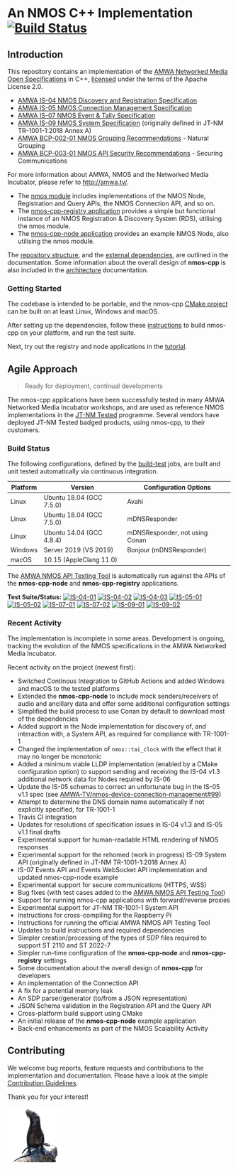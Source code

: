 # An NMOS C++ Implementation [![Build Status](https://github.com/sony/nmos-cpp/workflows/build-test/badge.svg)][build-test]
[build-test]: https://github.com/sony/nmos-cpp/actions?query=workflow%3Abuild-test

## Introduction

This repository contains an implementation of the [AMWA Networked Media Open Specifications](https://amwa-tv.github.io/nmos) in C++, [licensed](LICENSE) under the terms of the Apache License 2.0.

- [AMWA IS-04 NMOS Discovery and Registration Specification](https://amwa-tv.github.io/nmos-discovery-registration)
- [AMWA IS-05 NMOS Connection Management Specification](https://amwa-tv.github.io/nmos-device-connection-management)
- [AMWA IS-07 NMOS Event & Tally Specification](https://amwa-tv.github.io/nmos-event-tally)
- [AMWA IS-09 NMOS System Specification](https://amwa-tv.github.io/nmos-system) (originally defined in JT-NM TR-1001-1:2018 Annex A)
- [AMWA BCP-002-01 NMOS Grouping Recommendations](https://amwa-tv.github.io/nmos-grouping) - Natural Grouping
- [AMWA BCP-003-01 NMOS API Security Recommendations](https://amwa-tv.github.io/nmos-api-security) - Securing Communications

For more information about AMWA, NMOS and the Networked Media Incubator, please refer to http://amwa.tv/.

- The [nmos module](Development/nmos) includes implementations of the NMOS Node, Registration and Query APIs, the NMOS Connection API, and so on.
- The [nmos-cpp-registry application](Development/nmos-cpp-registry) provides a simple but functional instance of an NMOS Registration & Discovery System (RDS), utilising the nmos module.
- The [nmos-cpp-node application](Development/nmos-cpp-node) provides an example NMOS Node, also utilising the nmos module.

The [repository structure](Documents/Repository-Structure.md), and the [external dependencies](Documents/Dependencies.md), are outlined in the documentation.
Some information about the overall design of **nmos-cpp** is also included in the [architecture](Documents/Architecture.md) documentation.

### Getting Started

The codebase is intended to be portable, and the nmos-cpp [CMake project](Development/CMakeLists.txt) can be built on at least Linux, Windows and macOS.

After setting up the dependencies, follow these [instructions](Documents/Getting-Started.md) to build nmos-cpp on your platform, and run the test suite.

Next, try out the registry and node applications in the [tutorial](Documents/Tutorial.md).

## Agile Approach

> Ready for deployment, continual developments

The nmos-cpp applications have been successfully tested in many AMWA Networked Media Incubator workshops, and are used as reference NMOS implementations in the [JT-NM Tested](https://jt-nm.org/jt-nm_tested/) programme.
Several vendors have deployed JT-NM Tested badged products, using nmos-cpp, to their customers.

### Build Status

The following configurations, defined by the [build-test](.github/workflows/src/build-test.yml) jobs, are built and unit tested automatically via continuous integration.

| Platform | Version                  | Configuration Options                  |
|----------|--------------------------|----------------------------------------|
| Linux    | Ubuntu 18.04 (GCC 7.5.0) | Avahi                                  |
| Linux    | Ubuntu 18.04 (GCC 7.5.0) | mDNSResponder                          |
| Linux    | Ubuntu 14.04 (GCC 4.8.4) | mDNSResponder, not using Conan         |
| Windows  | Server 2019 (VS 2019)    | Bonjour (mDNSResponder)                |
| macOS    | 10.15 (AppleClang 11.0)  |                                        |

The [AMWA NMOS API Testing Tool](https://github.com/AMWA-TV/nmos-testing) is automatically run against the APIs of the **nmos-cpp-node** and **nmos-cpp-registry** applications.

**Test Suite/Status:**
[![IS-04-01][IS-04-01-badge]][IS-04-01-sheet]
[![IS-04-02][IS-04-02-badge]][IS-04-02-sheet]
[![IS-04-03][IS-04-03-badge]][IS-04-03-sheet]
[![IS-05-01][IS-05-01-badge]][IS-05-01-sheet]
[![IS-05-02][IS-05-02-badge]][IS-05-02-sheet]
[![IS-07-01][IS-07-01-badge]][IS-07-01-sheet]
[![IS-07-02][IS-07-02-badge]][IS-07-02-sheet]
[![IS-09-01][IS-09-01-badge]][IS-09-01-sheet]
[![IS-09-02][IS-09-02-badge]][IS-09-02-sheet]

[IS-04-01-badge]: https://drive.google.com/uc?export=download&id=19vliauxytZNGdBFN_bJS7qJKmqplIBMq
[IS-04-02-badge]: https://drive.google.com/uc?export=download&id=1NI__cNiYfgwWctiuKKBjhuHuVFfjomPI
[IS-04-03-badge]: https://drive.google.com/uc?export=download&id=1GdltU0Ktznk7L9sbsv_23CIuqc5eqi9j
[IS-05-01-badge]: https://drive.google.com/uc?export=download&id=12Iz2eB6AkV5wWxQolf6A9lwdIZnM6YT5
[IS-05-02-badge]: https://drive.google.com/uc?export=download&id=1Y4Y-ZH9-Mkno7Qbq3Kf33G9Qffzil0ss
[IS-07-01-badge]: https://drive.google.com/uc?export=download&id=16FT_vE_rnJ5-mVvcxHy6zWOwcEwBWlCH
[IS-07-02-badge]: https://drive.google.com/uc?export=download&id=1FS4hn9t3UV5P2kEe1Gz9-nycdutKLXod
[IS-09-01-badge]: https://drive.google.com/uc?export=download&id=1FpeuOkgb1yHV6BkAIJ2kQS3U_DonV2Kb
[IS-09-02-badge]: https://drive.google.com/uc?export=download&id=1BgWi4XsCsleL_g2if4V6DXFHKqRfHFNv
[IS-04-01-sheet]: https://docs.google.com/spreadsheets/d/1UgZoI0lGCMDn9-zssccf2Azil3WN6jogroMT8Wh6H64/edit#gid=0
[IS-04-02-sheet]: https://docs.google.com/spreadsheets/d/1UgZoI0lGCMDn9-zssccf2Azil3WN6jogroMT8Wh6H64/edit#gid=1838684224
[IS-04-03-sheet]: https://docs.google.com/spreadsheets/d/1UgZoI0lGCMDn9-zssccf2Azil3WN6jogroMT8Wh6H64/edit#gid=1174955447
[IS-05-01-sheet]: https://docs.google.com/spreadsheets/d/1UgZoI0lGCMDn9-zssccf2Azil3WN6jogroMT8Wh6H64/edit#gid=517163955
[IS-05-02-sheet]: https://docs.google.com/spreadsheets/d/1UgZoI0lGCMDn9-zssccf2Azil3WN6jogroMT8Wh6H64/edit#gid=205041321
[IS-07-01-sheet]: https://docs.google.com/spreadsheets/d/1UgZoI0lGCMDn9-zssccf2Azil3WN6jogroMT8Wh6H64/edit#gid=828991990
[IS-07-02-sheet]: https://docs.google.com/spreadsheets/d/1UgZoI0lGCMDn9-zssccf2Azil3WN6jogroMT8Wh6H64/edit#gid=367400040
[IS-09-01-sheet]: https://docs.google.com/spreadsheets/d/1UgZoI0lGCMDn9-zssccf2Azil3WN6jogroMT8Wh6H64/edit#gid=919453974
[IS-09-02-sheet]: https://docs.google.com/spreadsheets/d/1UgZoI0lGCMDn9-zssccf2Azil3WN6jogroMT8Wh6H64/edit#gid=2135469955

### Recent Activity

The implementation is incomplete in some areas. Development is ongoing, tracking the evolution of the NMOS specifications in the AMWA Networked Media Incubator.

Recent activity on the project (newest first):

- Switched Continous Integration to GitHub Actions and added Windows and macOS to the tested platforms
- Extended the **nmos-cpp-node** to include mock senders/receivers of audio and ancillary data and offer some additional configuration settings
- Simplified the build process to use Conan by default to download most of the dependencies
- Added support in the Node implementation for discovery of, and interaction with, a System API, as required for compliance with TR-1001-1
- Changed the implementation of `nmos::tai_clock` with the effect that it may no longer be monotonic
- Added a minimum viable LLDP implementation (enabled by a CMake configuration option) to support sending and receiving the IS-04 v1.3 additional network data for Nodes required by IS-06
- Update the IS-05 schemas to correct an unfortunate bug in the IS-05 v1.1 spec (see [AMWA-TV/nmos-device-connection-management#99](https://github.com/AMWA-TV/nmos-device-connection-management/pull/99))
- Attempt to determine the DNS domain name automatically if not explicitly specified, for TR-1001-1
- Travis CI integration
- Updates for resolutions of specification issues in IS-04 v1.3 and IS-05 v1.1 final drafts
- Experimental support for human-readable HTML rendering of NMOS responses
- Experimental support for the rehomed (work in progress) IS-09 System API (originally defined in JT-NM TR-1001-1:2018 Annex A)
- IS-07 Events API and Events WebSocket API implementation and updated nmos-cpp-node example
- Experimental support for secure communications (HTTPS, WSS)
- Bug fixes (with test cases added to the [AMWA NMOS API Testing Tool](https://github.com/AMWA-TV/nmos-testing))
- Support for running nmos-cpp applications with forward/reverse proxies
- Experimental support for JT-NM TR-1001-1 System API
- Instructions for cross-compiling for the Raspberry Pi
- Instructions for running the official AMWA NMOS API Testing Tool
- Updates to build instructions and required dependencies
- Simpler creation/processing of the types of SDP files required to support ST 2110 and ST 2022-7
- Simpler run-time configuration of the **nmos-cpp-node** and **nmos-cpp-registry** settings
- Some documentation about the overall design of **nmos-cpp** for developers
- An implementation of the Connection API
- A fix for a potential memory leak
- An SDP parser/generator (to/from a JSON representation)
- JSON Schema validation in the Registration API and the Query API
- Cross-platform build support using CMake
- An initial release of the **nmos-cpp-node** example application
- Back-end enhancements as part of the NMOS Scalability Activity

## Contributing

We welcome bug reports, feature requests and contributions to the implementation and documentation. Please have a look at the simple [Contribution Guidelines](CONTRIBUTING.md).

Thank you for your interest!

![This project was formerly known as sea-lion.](Documents/images/sea-lion.png?raw=true)
